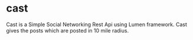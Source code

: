 # cast

Cast is a Simple Social Networking Rest Api using Lumen framework. Cast gives the posts which are posted in 10 mile radius.
